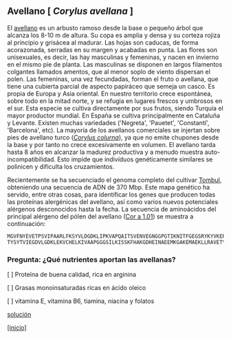
## Avellano [ *Corylus avellana* ]

El [avellano](https://www.arbolapp.es/especies/ficha/corylus-avellana) es un arbusto ramoso desde la base o pequeño árbol que alcanza los 8-10 m de altura. Su copa es amplia y densa y su corteza rojiza al principio y grisácea al madurar. Las hojas son caducas, de forma acorazonada, serradas en su margen y acabadas en punta. Las flores son unisexuales, es decir, las hay masculinas y femeninas, y nacen en invierno en el mismo pie de planta. Las masculinas se disponen en largos filamentos colgantes llamados amentos, que al menor soplo de viento dispersan el polen. Las femeninas, una vez fecundadas, forman el fruto o avellana, que tiene una cubierta parcial de aspecto papiráceo que semeja un casco. Es propia de Europa y Asia oriental. En nuestro territorio crece espontánea, sobre todo en la mitad norte, y se refugia en lugares frescos y umbrosos en el sur. 
Esta especie se cultiva directamente por sus frutos, siendo Turquía el mayor productor mundial. 
En España se cultiva principalmente en Cataluña y Levante. Existen muchas variedades 
('Negreta', 'Pauetet', 'Constantí', 'Barcelona', etc). 
La mayoría de los avellanos comerciales se injertan sobre pies de avellano turco 
([*Corylus colurna*](https://www.zaragoza.es/sede/servicio/especie/31)), 
ya que no emite chupones desde la base y por tanto no crece excesivamente en volumen. 
El avellano tarda hasta 8 años en alcanzar la madurez productiva y a menudo muestra auto-incompatibilidad.
Esto impide que indivíduos genéticamente similares se polinicen y dificulta los cruzamientos. 

Recientemente se ha secuenciado el genoma completo del cultivar 
[Tombul](https://onlinelibrary.wiley.com/doi/10.1111/tpj.15099), 
obteniendo una secuencia de ADN de 370 Mbp. Este mapa genético ha servido, entre otras cosas,
para identificar los genes que producen todas las proteínas alergénicas del avellano, 
así como varios nuevos potenciales alérgenos desconocidos hasta la fecha.
La secuencia de aminoácidos del principal alérgeno del pólen del avellano 
([Cor a 1.01](https://www.uniprot.org/uniprotkb/Q08407)) 
se muestra a continuación:

    MGVFNYEVETPSVIPAARLFKSYVLDGDKLIPKVAPQAITSVENVEGNGGPGTIKNITFGEGSRYKYVKERVDEVDNTNF
    TYSYTVIEGDVLGDKLEKVCHELKIVAAPGGGSILKISSKFHAKGDHEINAEEMKGAKEMAEKLLRAVETYLLAHSAEYN

### Pregunta: ¿Qué nutrientes aportan las avellanas?

 [ ] Proteína de buena calidad, rica en arginina

 [ ] Grasas monoinsaturadas ricas en ácido oleico

 [ ] vitamina E, vitamina B6, tiamina, niacina y folatos


[solución](./Corylus_avellana_solucion.md)

[[inicio]](https://eead-csic-compbio.github.io/plantoquimica)

